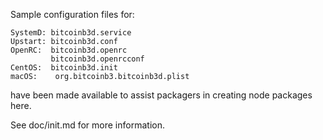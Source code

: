 Sample configuration files for:
```
SystemD: bitcoinb3d.service
Upstart: bitcoinb3d.conf
OpenRC:  bitcoinb3d.openrc
         bitcoinb3d.openrcconf
CentOS:  bitcoinb3d.init
macOS:    org.bitcoinb3.bitcoinb3d.plist
```
have been made available to assist packagers in creating node packages here.

See doc/init.md for more information.
